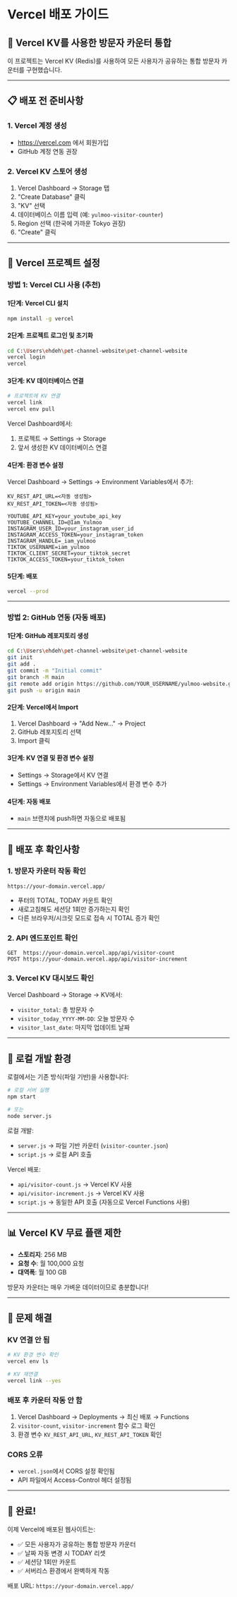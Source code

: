 # Vercel 배포 가이드

## 🚀 Vercel KV를 사용한 방문자 카운터 통합

이 프로젝트는 Vercel KV (Redis)를 사용하여 모든 사용자가 공유하는 통합 방문자 카운터를 구현했습니다.

---

## 📋 배포 전 준비사항

### 1. Vercel 계정 생성
- https://vercel.com 에서 회원가입
- GitHub 계정 연동 권장

### 2. Vercel KV 스토어 생성
1. Vercel Dashboard → Storage 탭
2. "Create Database" 클릭
3. "KV" 선택
4. 데이터베이스 이름 입력 (예: `yulmoo-visitor-counter`)
5. Region 선택 (한국에 가까운 Tokyo 권장)
6. "Create" 클릭

---

## 🔧 Vercel 프로젝트 설정

### 방법 1: Vercel CLI 사용 (추천)

#### 1단계: Vercel CLI 설치
```bash
npm install -g vercel
```

#### 2단계: 프로젝트 로그인 및 초기화
```bash
cd C:\Users\ehdeh\pet-channel-website\pet-channel-website
vercel login
vercel
```

#### 3단계: KV 데이터베이스 연결
```bash
# 프로젝트에 KV 연결
vercel link
vercel env pull
```

Vercel Dashboard에서:
1. 프로젝트 → Settings → Storage
2. 앞서 생성한 KV 데이터베이스 연결

#### 4단계: 환경 변수 설정
Vercel Dashboard → Settings → Environment Variables에서 추가:

```
KV_REST_API_URL=<자동 생성됨>
KV_REST_API_TOKEN=<자동 생성됨>

YOUTUBE_API_KEY=your_youtube_api_key
YOUTUBE_CHANNEL_ID=@Iam_Yulmoo
INSTAGRAM_USER_ID=your_instagram_user_id
INSTAGRAM_ACCESS_TOKEN=your_instagram_token
INSTAGRAM_HANDLE=_iam_yulmoo
TIKTOK_USERNAME=iam_yulmoo
TIKTOK_CLIENT_SECRET=your_tiktok_secret
TIKTOK_ACCESS_TOKEN=your_tiktok_token
```

#### 5단계: 배포
```bash
vercel --prod
```

---

### 방법 2: GitHub 연동 (자동 배포)

#### 1단계: GitHub 레포지토리 생성
```bash
cd C:\Users\ehdeh\pet-channel-website\pet-channel-website
git init
git add .
git commit -m "Initial commit"
git branch -M main
git remote add origin https://github.com/YOUR_USERNAME/yulmoo-website.git
git push -u origin main
```

#### 2단계: Vercel에서 Import
1. Vercel Dashboard → "Add New..." → Project
2. GitHub 레포지토리 선택
3. Import 클릭

#### 3단계: KV 연결 및 환경 변수 설정
- Settings → Storage에서 KV 연결
- Settings → Environment Variables에서 환경 변수 추가

#### 4단계: 자동 배포
- `main` 브랜치에 push하면 자동으로 배포됨

---

## 🎯 배포 후 확인사항

### 1. 방문자 카운터 작동 확인
```
https://your-domain.vercel.app/
```
- 푸터의 TOTAL, TODAY 카운트 확인
- 새로고침해도 세션당 1회만 증가하는지 확인
- 다른 브라우저/시크릿 모드로 접속 시 TOTAL 증가 확인

### 2. API 엔드포인트 확인
```
GET  https://your-domain.vercel.app/api/visitor-count
POST https://your-domain.vercel.app/api/visitor-increment
```

### 3. Vercel KV 대시보드 확인
Vercel Dashboard → Storage → KV에서:
- `visitor_total`: 총 방문자 수
- `visitor_today_YYYY-MM-DD`: 오늘 방문자 수
- `visitor_last_date`: 마지막 업데이트 날짜

---

## 🔄 로컬 개발 환경

로컬에서는 기존 방식(파일 기반)을 사용합니다:

```bash
# 로컬 서버 실행
npm start

# 또는
node server.js
```

로컬 개발:
- `server.js` → 파일 기반 카운터 (`visitor-counter.json`)
- `script.js` → 로컬 API 호출

Vercel 배포:
- `api/visitor-count.js` → Vercel KV 사용
- `api/visitor-increment.js` → Vercel KV 사용
- `script.js` → 동일한 API 호출 (자동으로 Vercel Functions 사용)

---

## 📊 Vercel KV 무료 플랜 제한

- **스토리지**: 256 MB
- **요청 수**: 월 100,000 요청
- **대역폭**: 월 100 GB

방문자 카운터는 매우 가벼운 데이터이므로 충분합니다!

---

## 🐛 문제 해결

### KV 연결 안 됨
```bash
# KV 환경 변수 확인
vercel env ls

# KV 재연결
vercel link --yes
```

### 배포 후 카운터 작동 안 함
1. Vercel Dashboard → Deployments → 최신 배포 → Functions
2. `visitor-count`, `visitor-increment` 함수 로그 확인
3. 환경 변수 `KV_REST_API_URL`, `KV_REST_API_TOKEN` 확인

### CORS 오류
- `vercel.json`에서 CORS 설정 확인됨
- API 파일에서 Access-Control 헤더 설정됨

---

## 🎉 완료!

이제 Vercel에 배포된 웹사이트는:
- ✅ 모든 사용자가 공유하는 통합 방문자 카운터
- ✅ 날짜 자동 변경 시 TODAY 리셋
- ✅ 세션당 1회만 카운트
- ✅ 서버리스 환경에서 완벽하게 작동

배포 URL: `https://your-domain.vercel.app/`






